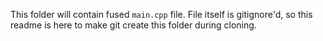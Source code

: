 This folder will contain fused `main.cpp` file. File itself is gitignore'd, so this readme is
here to make git create this folder during cloning.
